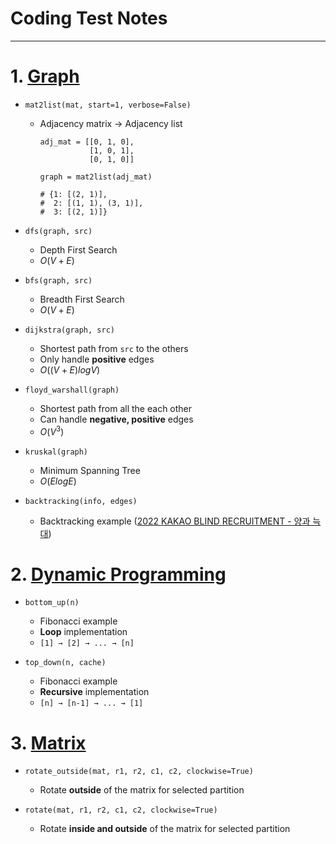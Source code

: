 # Coding Test Notes

---

# 1. [Graph](notes/graph.py)
- `mat2list(mat, start=1, verbose=False)`
  - Adjacency matrix → Adjacency list
    ```
    adj_mat = [[0, 1, 0],
               [1, 0, 1],
               [0, 1, 0]]
    
    graph = mat2list(adj_mat)
    
    # {1: [(2, 1)],
    #  2: [(1, 1), (3, 1)],
    #  3: [(2, 1)]}
    ```

- `dfs(graph, src)`
  - Depth First Search
  - $O(V+E)$

- `bfs(graph, src)`
  - Breadth First Search
  - $O(V+E)$

- `dijkstra(graph, src)`
  - Shortest path from `src` to the others
  - Only handle **positive** edges
  - $O((V+E)log V)$

- `floyd_warshall(graph)`
  - Shortest path from all the each other
  - Can handle **negative, positive** edges
  - $O(V^3)$

- `kruskal(graph)`
  - Minimum Spanning Tree
  - $O(E log E)$

- `backtracking(info, edges)`
  - Backtracking example ([2022 KAKAO BLIND RECRUITMENT - 양과 늑대](https://school.programmers.co.kr/learn/courses/30/lessons/92343))


# 2. [Dynamic Programming](notes/dynamic_programming.py)
- `bottom_up(n)`
  - Fibonacci example
  - **Loop** implementation
  - `[1] → [2] → ... → [n]` 

- `top_down(n, cache)`
  - Fibonacci example
  - **Recursive** implementation
  - `[n] → [n-1] → ... → [1]` 


# 3. [Matrix](notes/matrix.py)
- `rotate_outside(mat, r1, r2, c1, c2, clockwise=True)`
  - Rotate **outside** of the matrix for selected partition

- `rotate(mat, r1, r2, c1, c2, clockwise=True)`
  - Rotate **inside and outside** of the matrix for selected partition
